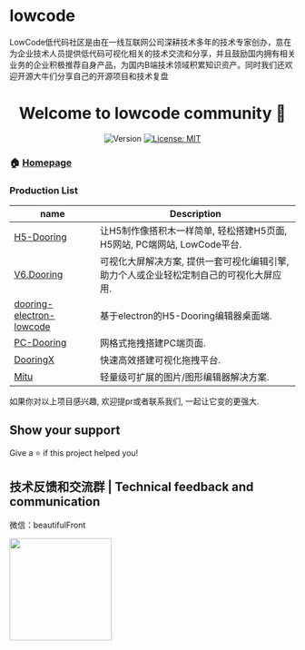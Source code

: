 # lowcode
LowCode低代码社区是由在一线互联网公司深耕技术多年的技术专家创办，意在为企业技术人员提供低代码可视化相关的技术交流和分享，并且鼓励国内拥有相关业务的企业积极推荐自身产品，为国内B端技术领域积累知识资产。同时我们还欢迎开源大牛们分享自己的开源项目和技术复盘

<h1 align="center">Welcome to lowcode community 👋</h1>
<p align="center">
  <img alt="Version" src="https://img.shields.io/badge/version-1.0-blue.svg?cacheSeconds=2592000" style="display:inline-block" />
  <a href="#" target="_blank">
    <img alt="License: MIT" src="https://img.shields.io/badge/License-MIT-yellow.svg" />
  </a>
</p>

### 🏠 [Homepage](http://lowcode.dooring.cn)

### Production List

| name      | Description |
| ----------- | ----------- |
| [H5-Dooring](https://github.com/MrXujiang/h5-Dooring)      | 让H5制作像搭积木一样简单, 轻松搭建H5页面, H5网站, PC端网站, LowCode平台.
| [V6.Dooring](https://github.com/MrXujiang/v6.dooring.public)   | 可视化大屏解决方案, 提供一套可视化编辑引擎, 助力个人或企业轻松定制自己的可视化大屏应用.        |
| [dooring-electron-lowcode](https://github.com/MrXujiang/dooring-electron-lowcode)   | 基于electron的H5-Dooring编辑器桌面端.        |
| [PC-Dooring](https://github.com/MrXujiang/pc-Dooring)   | 网格式拖拽搭建PC端页面.        |
| [DooringX](https://github.com/H5-Dooring/dooringx)   | 快速高效搭建可视化拖拽平台.        |
| [Mitu](https://github.com/H5-Dooring/mitu-editor)   | 轻量级可扩展的图片/图形编辑器解决方案.       |


如果你对以上项目感兴趣, 欢迎提pr或者联系我们, 一起让它变的更强大.

## Show your support

Give a ⭐️ if this project helped you!

## 技术反馈和交流群 | Technical feedback and communication
微信：beautifulFront

<img src="http://cdn.dooring.cn/dr/qtqd_code.png" width="180px" />


